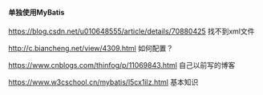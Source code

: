#### 单独使用MyBatis



https://blog.csdn.net/u010648555/article/details/70880425  找不到xml文件

http://c.biancheng.net/view/4309.html   如何配置？

https://www.cnblogs.com/thinfog/p/11069843.html   自己以前写的博客

https://www.w3cschool.cn/mybatis/l5cx1ilz.html    基本知识



